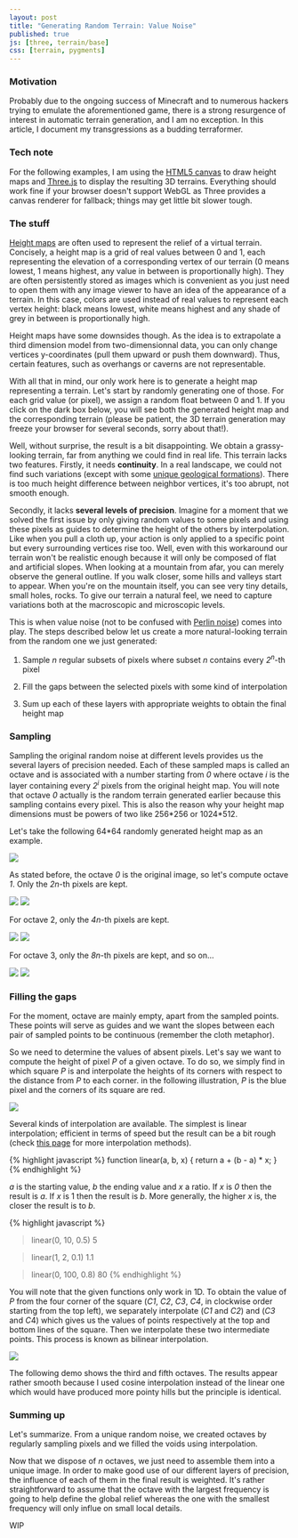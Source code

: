 ```yaml
---
layout: post
title: "Generating Random Terrain: Value Noise"
published: true
js: [three, terrain/base]
css: [terrain, pygments]
---
```


### Motivation

Probably due to the ongoing success of Minecraft and to numerous
hackers trying to emulate the aforementioned game, there is a strong
resurgence of interest in automatic terrain generation, and I am no
exception. In this article, I document my transgressions as a budding
terraformer.

### Tech note

For the following examples, I am using the [HTML5
canvas](https://developer.mozilla.org/en/Canvas_tutorial) to draw
height maps and [Three.js](https://github.com/mrdoob/three.js/) to
display the resulting 3D terrains. Everything should work fine if your
browser doesn't support WebGL as Three provides a canvas renderer for
fallback; things may get little bit slower tough.

### The stuff

[Height maps](http://en.wikipedia.org/wiki/Heightmap) are often used
to represent the relief of a virtual terrain. Concisely, a height map
is a grid of real values between 0 and 1, each representing the
elevation of a corresponding vertex of our terrain (0 means lowest, 1
means highest, any value in between is proportionally high). They are
often persistently stored as images which is convenient as you just
need to open them with any image viewer to have an idea of the
appearance of a terrain. In this case, colors are used instead of real
values to represent each vertex height: black means lowest, white
means highest and any shade of grey in between is proportionally high.

Height maps have some downsides though. As the idea is to extrapolate
a third dimension model from two-dimensionnal data, you can only
change vertices y-coordinates (pull them upward or push them
downward). Thus, certain features, such as overhangs or caverns are
not representable.

With all that in mind, our only work here is to generate a height map
representing a terrain. Let's start by randomly generating one of
those. For each grid value (or pixel), we assign a random float
between 0 and 1. If you click on the dark box below, you will see both
the generated height map and the corresponding terrain (please be
patient, the 3D terrain generation may freeze your browser for several
seconds, sorry about that!).

<div class="try" id="try1">
</div>

Well, without surprise, the result is a bit disappointing. We obtain a
grassy-looking terrain, far from anything we could find in real
life. This terrain lacks two features. Firstly, it needs
**continuity**. In a real landscape, we could not find such variations
(except with some [unique geological
formations](http://en.wikipedia.org/wiki/Giant's_Causeway)). There is
too much height difference between neighbor vertices, it's too abrupt,
not smooth enough.

Secondly, it lacks **several levels of precision**. Imagine for a
moment that we solved the first issue by only giving random values to
some pixels and using these pixels as guides to determine the height
of the others by interpolation. Like when you pull a cloth up, your
action is only applied to a specific point but every surrounding
vertices rise too. Well, even with this workaround our terrain won't
be realistic enough because it will only be composed of flat and
artificial slopes. When looking at a mountain from afar, you can
merely observe the general outline. If you walk closer, some hills and
valleys start to appear. When you're on the mountain itself, you can
see very tiny details, small holes, rocks. To give our terrain a
natural feel, we need to capture variations both at the macroscopic
and microscopic levels.

This is when value noise (not to be confused with [Perlin
noise](http://www.noisemachine.com/talk1/)) comes into play. The steps
described below let us create a more natural-looking terrain from
the random one we just generated:

1. Sample *n* regular subsets of pixels where subset *n* contains
every *2<sup>n</sup>*-th pixel

2. Fill the gaps between the selected pixels with some kind of
interpolation

3. Sum up each of these layers with appropriate weights to obtain the
final height map

### Sampling

Sampling the original random noise at different levels provides us the
several layers of precision needed.  Each of these sampled maps is
called an octave and is associated with a number starting from *0*
where octave *i* is the layer containing every *2<sup>i</sup>* pixels
from the original height map. You will note that octave *0* actually
is the random terrain generated earlier because this sampling contains
every pixel. This is also the reason why your height map dimensions
must be powers of two like 256\*256 or 1024\*512.

Let's take the following 64\*64 randomly generated height map as an
example.

![](/images/octave_base.png)

As stated before, the octave *0* is the original image, so let's
compute octave *1*. Only the *2n*-th pixels are kept.

![](/images/octave_1.png)
![](/images/octave_1b.png)

For octave 2, only the *4n*-th pixels are kept.

![](/images/octave_2.png)
![](/images/octave_2b.png)

For octave 3, only the *8n*-th pixels are kept, and so on...

![](/images/octave_3.png)
![](/images/octave_3b.png)

### Filling the gaps

For the moment, octave are mainly empty, apart from the sampled
points. These points will serve as guides and we want the slopes
between each pair of sampled points to be continuous (remember the
cloth metaphor).

So we need to determine the values of absent pixels. Let's say we want
to compute the height of pixel *P* of a given octave. To do so, we
simply find in which square *P* is and interpolate the heights of its
corners with respect to the distance from *P* to each corner. in the
following illustration, *P* is the blue pixel and the corners of its
square are red.

![](/images/octave_square.png)

Several kinds of interpolation are available. The simplest is linear
interpolation; efficient in terms of speed but the result can be a bit
rough (check [this
page](http://local.wasp.uwa.edu.au/~pbourke/miscellaneous/interpolation/)
for more interpolation methods).

{% highlight javascript %}
function linear(a, b, x) {
  return a + (b - a) * x;
}
{% endhighlight %}

*a* is the starting value, *b* the ending value and *x* a ratio. If
 *x* is *0* then the result is *a*. If *x* is 1 then the result is
 *b*. More generally, the higher *x* is, the closer the result is to
 *b*.

{% highlight javascript %}
> linear(0, 10, 0.5)
5

> linear(1, 2, 0.1)
1.1

> linear(0, 100, 0.8)
80
{% endhighlight %}

You will note that the given functions only work in 1D. To obtain the
value of *P* from the four corner of the square (*C1*, *C2*, *C3*,
*C4*, in clockwise order starting from the top left), we separately
interpolate (*C1* and *C2*) and (*C3* and *C*4) which gives us the
values of points respectively at the top and bottom lines of the
square. Then we interpolate these two intermediate points. This
process is known as bilinear interpolation.

![](/images/octave_bilinear.png)

The following demo shows the third and fifth octaves. The results
appear rather smooth because I used cosine interpolation instead of
the linear one which would have produced more pointy hills but the
principle is identical.

<div class="try" id="try2">
</div>

<div class="try" id="try3">
</div>

### Summing up

Let's summarize. From a unique random noise, we created octaves by
regularly sampling pixels and we filled the voids using interpolation.

Now that we dispose of *n* octaves, we just need to assemble them into
a unique image. In order to make good use of our different layers of
precision, the influence of each of them in the final result is
weighted. It's rather straightforward to assume that the octave with
the largest frequency is going to help define the global relief
whereas the one with the smallest frequency will only influe on small
local details.

WIP

<div class="try" id="try4">
</div>
